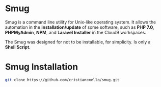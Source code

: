# Smug
Smug is a command line utility for Unix-like operating system. 
It allows the automation in the **installation/update** of some software, such as **PHP 7.0**, 
**PHPMyAdmin**, **NPM**, and **Laravel Installer** in the Cloud9 workspaces.

The Smug was designed for not to be installable, for simplicity. Is only a **Shell Script**.

# Smug Installation 

```bash
git clone https://github.com/cristiancmello/smug.git
```
